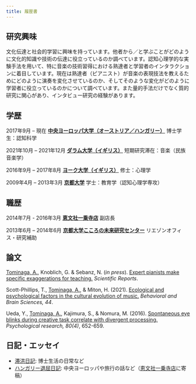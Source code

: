 ```yaml
---
title: 履歴書
---
```


## 研究興味
文化伝達と社会的学習に興味を持っています。他者から／と学ぶことがどのように文化的知識や技術の伝達に役立っているのか調べています。認知心理学的な実験手法を用いて、特に音楽の技術習得における熟達者と学習者のインタラクションに着目しています。現在は熟達者（ピアニスト）が音楽の表現技法を教えるためにどのように演奏を変化させているのか、そしてそのような変化がどのように学習者に役立っているのかについて調べています。また量的手法だけでなく質的研究に関心があり、インタビュー研究の経験があります。

## 学歴
2017年9月 – 現在
[**中央ヨーロッパ大学（オーストリア／ハンガリー）**](https://www.ceu.edu/)
博士学生：認知科学

2021年10月 – 2021年12月
[**ダラム大学（イギリス）**](https://www.durham.ac.uk/homepage/)
短期研究滞在：音楽（民族音楽学）

2016年9月 – 2017年8月
[**ヨーク大学（イギリス）**](https://www.york.ac.uk/)
修士：心理学

2009年4月 – 2013年3月
[**京都大学**](http://www.kyoto-u.ac.jp/ja)
学士：教育学（認知心理学専攻）

## 職歴
2014年7月 - 2016年3月
[**恵文社一乗寺店**](https://www.keibunsha-books.com/)
副店長

2013年6月 – 2014年6月
[**京都大学こころの未来研究センター**](http://kokoro.kyoto-u.ac.jp/en2/)
リエゾンオフィス・研究補助

## 論文
<u>Tominaga, A.</u>, Knoblich, G. & Sebanz, N. (*in press*). [Expert pianists make specific exaggerations for teaching.](https://doi.org/10.1038/s41598-022-25711-3) *Scientific Reports*.

Scott-Phillips, T., <u>Tominaga, A.</u>, & Miton, H. (2021). [Ecological and psychological factors in the cultural evolution of music.](https://www.cambridge.org/core/journals/behavioral-and-brain-sciences/article/ecological-and-psychological-factors-in-the-cultural-evolution-of-music/63F95E8B81B9C5543D1189BD0649C894) *Behavioral and Brain Sciences, 44*.

Ueda, Y., <u>Tominaga, A.</u>, Kajimura, S., & Nomura, M. (2016). [Spontaneous eye blinks during creative task correlate with divergent processing.](https://doi.org/10.1007/s00426-015-0665-x) *Psychological research, 80(4)*, 652-659.

## 日記・エッセイ
- [滞洪日記](https://note.com/atsukotominaga): 博士生活の日常など
- [ハンガリー退屈日記](https://note.com/acukor): 中央ヨーロッパや旅行の話など（[恵文社一乗寺店](http://www.keibunsha-store.com/)に寄稿）